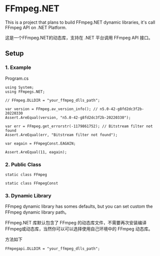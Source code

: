 # FFmpeg.NET
This is a project that plans to build FFmpeg.NET dynamic libraries, it's call FFmpeg API on .NET Platform.

这是一个FFmpeg.NET的动态库，支持在 .NET 平台调用 FFmpeg API 接口。

## Setup

### 1. Example

Program.cs
```
using System;
using FFmpegs.NET;

// FFmpeg.DLLDIR = "your_ffmpeg_dlls_path";

var version = FFmpeg.av_version_info(); // n5.0-42-g8fd2dc3f2b-20220330
Assert.AreEqual(version, "n5.0-42-g8fd2dc3f2b-20220330");

var err = FFmpeg.get_errorstr(-1179861752); // Bitstream filter not found
Assert.AreEqual(err, "Bitstream filter not found");

var eagain = FFmpegConst.EAGAIN;

Assert.AreEqual(11, eagain);
```

### 2. Public Class
```
static class FFmpeg

static class FFmpegConst
```

### 3. Dynamic Library
FFmpeg dynamic library has somes defaults, but you can set custom the FFmpeg dynamic library path。

FFmpeg.NET 库默认包含了 FFmpeg 的动态库文件，不需要再次安装编译FFmpeg或动态库，当然你可以可以选择使用自己环境中的 FFmpeg 动态库。

方法如下
```
FFmpegapi.DLLDIR = "your_ffmpeg_dlls_path";
```